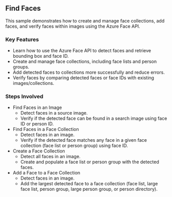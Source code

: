 
## Find Faces

This sample demonstrates how to create and manage face collections, add faces, and verify faces within images using the Azure Face API.

### Key Features

* Learn how to use the Azure Face API to detect faces and retrieve bounding box and face ID.
* Create and manage face collections, including face lists and person groups.
* Add detected faces to collections more successfully and reduce errors.
* Verify faces by comparing detected faces or face IDs with existing images/collections.

### Steps Involved

* Find Faces in an Image
    * Detect faces in a source image.
    * Verify if the detected face can be found in a search image using face ID or person ID.
* Find Faces in a Face Collection
    * Detect faces in an image.
    * Verify if the detected face matches any face in a given face collection (face list or person group) using face ID.
* Create a Face Collection
    * Detect all faces in an image.
    * Create and populate a face list or person group with the detected faces.
* Add a Face to a Face Collection
    * Detect faces in an image.
    * Add the largest detected face to a face collection (face list, large face list, person group, large person group, or person directory).